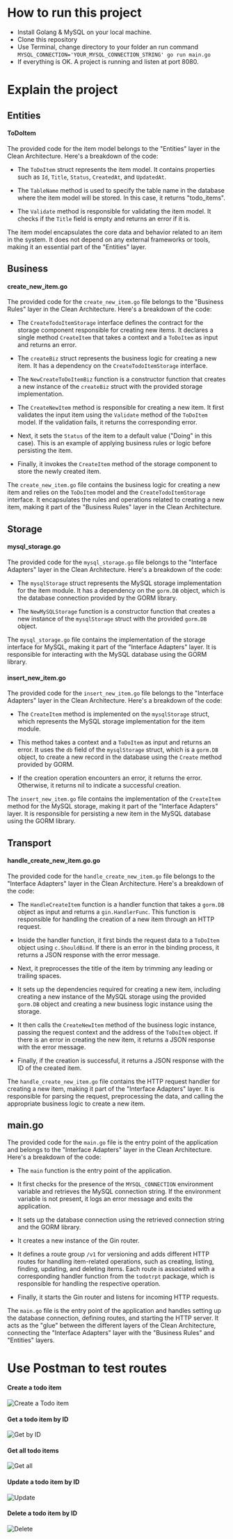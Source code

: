 # How to run this project
- Install Golang & MySQL on your local machine.
- Clone this repository
- Use Terminal, change directory to your folder an run command `MYSQL_CONNECTION='YOUR_MYSQL_CONNECTION_STRING' go run main.go`
- If everything is OK. A project is running and listen at port 8080.

# Explain the project

## Entities

#### ToDoItem
The provided code for the item model belongs to the "Entities" layer in the Clean Architecture. Here's a breakdown of the code:

- The `ToDoItem` struct represents the item model. It contains properties such as `Id`, `Title`, `Status`, `CreatedAt`, and `UpdatedAt`.

- The `TableName` method is used to specify the table name in the database where the item model will be stored. In this case, it returns "todo_items".

- The `Validate` method is responsible for validating the item model. It checks if the `Title` field is empty and returns an error if it is.

The item model encapsulates the core data and behavior related to an item in the system. It does not depend on any external frameworks or tools, making it an essential part of the "Entities" layer.

## Business

#### create_new_item.go
The provided code for the `create_new_item.go` file belongs to the "Business Rules" layer in the Clean Architecture. Here's a breakdown of the code:

- The `CreateTodoItemStorage` interface defines the contract for the storage component responsible for creating new items. It declares a single method `CreateItem` that takes a context and a `ToDoItem` as input and returns an error.

- The `createBiz` struct represents the business logic for creating a new item. It has a dependency on the `CreateTodoItemStorage` interface.

- The `NewCreateToDoItemBiz` function is a constructor function that creates a new instance of the `createBiz` struct with the provided storage implementation.

- The `CreateNewItem` method is responsible for creating a new item. It first validates the input item using the `Validate` method of the `ToDoItem` model. If the validation fails, it returns the corresponding error.

- Next, it sets the `Status` of the item to a default value ("Doing" in this case). This is an example of applying business rules or logic before persisting the item.

- Finally, it invokes the `CreateItem` method of the storage component to store the newly created item.

The `create_new_item.go` file contains the business logic for creating a new item and relies on the `ToDoItem` model and the `CreateTodoItemStorage` interface. It encapsulates the rules and operations related to creating a new item, making it part of the "Business Rules" layer in the Clean Architecture.

## Storage
#### mysql_storage.go
The provided code for the `mysql_storage.go` file belongs to the "Interface Adapters" layer in the Clean Architecture. Here's a breakdown of the code:

- The `mysqlStorage` struct represents the MySQL storage implementation for the item module. It has a dependency on the `gorm.DB` object, which is the database connection provided by the GORM library.

- The `NewMySQLStorage` function is a constructor function that creates a new instance of the `mysqlStorage` struct with the provided `gorm.DB` object.

The `mysql_storage.go` file contains the implementation of the storage interface for MySQL, making it part of the "Interface Adapters" layer. It is responsible for interacting with the MySQL database using the GORM library.

#### insert_new_item.go
The provided code for the `insert_new_item.go` file belongs to the "Interface Adapters" layer in the Clean Architecture. Here's a breakdown of the code:

- The `CreateItem` method is implemented on the `mysqlStorage` struct, which represents the MySQL storage implementation for the item module.

- This method takes a context and a `ToDoItem` as input and returns an error. It uses the `db` field of the `mysqlStorage` struct, which is a `gorm.DB` object, to create a new record in the database using the `Create` method provided by GORM.

- If the creation operation encounters an error, it returns the error. Otherwise, it returns nil to indicate a successful creation.

The `insert_new_item.go` file contains the implementation of the `CreateItem` method for the MySQL storage, making it part of the "Interface Adapters" layer. It is responsible for persisting a new item in the MySQL database using the GORM library.

## Transport
#### handle_create_new_item.go.go
The provided code for the `handle_create_new_item.go` file belongs to the "Interface Adapters" layer in the Clean Architecture. Here's a breakdown of the code:

- The `HandleCreateItem` function is a handler function that takes a `gorm.DB` object as input and returns a `gin.HandlerFunc`. This function is responsible for handling the creation of a new item through an HTTP request.

- Inside the handler function, it first binds the request data to a `ToDoItem` object using `c.ShouldBind`. If there is an error in the binding process, it returns a JSON response with the error message.

- Next, it preprocesses the title of the item by trimming any leading or trailing spaces.

- It sets up the dependencies required for creating a new item, including creating a new instance of the MySQL storage using the provided `gorm.DB` object and creating a new business logic instance using the storage.

- It then calls the `CreateNewItem` method of the business logic instance, passing the request context and the address of the `ToDoItem` object. If there is an error in creating the new item, it returns a JSON response with the error message.

- Finally, if the creation is successful, it returns a JSON response with the ID of the created item.

The `handle_create_new_item.go` file contains the HTTP request handler for creating a new item, making it part of the "Interface Adapters" layer. It is responsible for parsing the request, preprocessing the data, and calling the appropriate business logic to create a new item.

## main.go
The provided code for the `main.go` file is the entry point of the application and belongs to the "Interface Adapters" layer in the Clean Architecture. Here's a breakdown of the code:

- The `main` function is the entry point of the application.

- It first checks for the presence of the `MYSQL_CONNECTION` environment variable and retrieves the MySQL connection string. If the environment variable is not present, it logs an error message and exits the application.

- It sets up the database connection using the retrieved connection string and the GORM library.

- It creates a new instance of the Gin router.

- It defines a route group `/v1` for versioning and adds different HTTP routes for handling item-related operations, such as creating, listing, finding, updating, and deleting items. Each route is associated with a corresponding handler function from the `todotrpt` package, which is responsible for handling the respective operation.

- Finally, it starts the Gin router and listens for incoming HTTP requests.

The `main.go` file is the entry point of the application and handles setting up the database connection, defining routes, and starting the HTTP server. It acts as the "glue" between the different layers of the Clean Architecture, connecting the "Interface Adapters" layer with the "Business Rules" and "Entities" layers.

# Use Postman to test routes

#### Create a todo item
![Create a Todo item](./img/create_item.png)

#### Get a todo item by ID
![Get by ID](./img/get_by_id.png)

#### Get all todo items
![Get all](./img/get_all.png)

#### Update a todo item by ID
![Update](./img/update_item.png)

#### Delete a todo item by ID
![Delete](./img/delete.png)